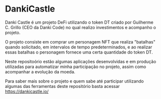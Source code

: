 # DankiCastle

Danki Castle é um projeto DeFi utilizando o token DT criado por Guilherme C. Grillo (CEO da Danki Code) no qual realizo investimentos e acompanho o projeto. 

O projeto consiste em comprar um personagem NFT que realiza "batalhas" quando solicitado, em intervalos de tempo predeterminados, e ao realizar essas batalhas o personagem fornece uma certa quantidade do token DT.  

Neste repositoório estão algumas aplicações desenvolvidas e em produção utilizadas para automatizar minha participação no projeto, assim como acompanhar a evolução da moeda.

Para saber mais sobre o projeto e quem sabe até participar utilizando algumas das ferramentas deste repositório basta acessar https://dankicastle.io/
